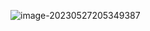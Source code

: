 ![image-20230527205349387](C:\Users\929KC\AppData\Roaming\Typora\typora-user-images\image-20230527205349387.png)